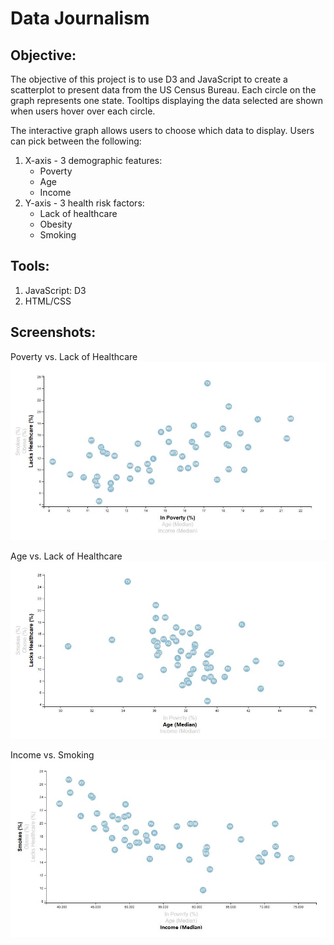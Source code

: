 # Data Journalism

## **Objective:**
The objective of this project is to use D3 and JavaScript to create a scatterplot to present data from the US Census Bureau. Each circle on the graph represents one state. Tooltips displaying the data selected are shown when users hover over each circle. 

The interactive graph allows users to choose which data to display. Users can pick between the following:
1. X-axis - 3 demographic features:
   - Poverty
   - Age
   - Income
2. Y-axis - 3 health risk factors: 
   - Lack of healthcare
   - Obesity
   - Smoking

## **Tools:**
1. JavaScript: D3
2. HTML/CSS

## **Screenshots:**
Poverty vs. Lack of Healthcare
![graph1.png](images/graph_screenshot1.JPG)

Age vs. Lack of Healthcare
![graph2.png](images/graph_screenshot2.JPG)

Income vs. Smoking
![graph3.png](images/graph_screenshot3.JPG)
